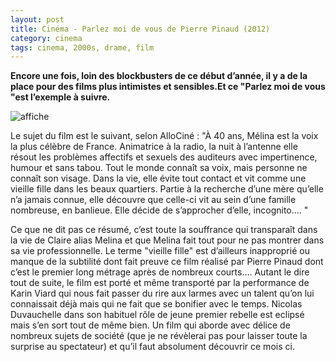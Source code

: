```yaml
---
layout: post
title: Cinéma - Parlez moi de vous de Pierre Pinaud (2012)
category: cinema
tags: cinema, 2000s, drame, film
---
```

**Encore une fois, loin des blockbusters de ce début d’année, il y a de la place pour des films plus intimistes et sensibles.Et ce "Parlez moi de vous "est l’exemple à suivre.**

![affiche](https://filedn.eu/llqi9IBxlYouGRXYG2xlROb/img/2011/parlezmoi.jpg)

Le sujet du film est le suivant, selon AlloCiné : "À 40 ans, Mélina est la voix la plus célèbre de France. Animatrice à la radio, la nuit à l’antenne elle résout les problèmes affectifs et sexuels des auditeurs avec impertinence, humour et sans tabou. Tout le monde connaît sa voix, mais personne ne connaît son visage. Dans la vie, elle évite tout contact et vit comme une vieille fille dans les beaux quartiers. Partie à la recherche d’une mère qu’elle n’a jamais connue, elle découvre que celle-ci vit au sein d’une famille nombreuse, en banlieue. Elle décide de s’approcher d’elle, incognito…. "

Ce que ne dit pas ce résumé, c’est toute la souffrance qui transparaît dans la vie de Claire alias Melina et que Melina fait tout pour ne pas montrer dans sa vie professionnelle. Le terme "vieille fille" est d’ailleurs inapproprié ou manque de la subtilité dont fait preuve ce film réalisé par Pierre Pinaud dont c’est le premier long métrage après de nombreux courts…. Autant le dire tout de suite, le film est porté et même transporté par la performance de Karin Viard qui nous fait passer du rire aux larmes avec un talent qu’on lui connaissait déjà mais qui ne fait que se bonifier avec le temps. Nicolas Duvauchelle dans son habituel rôle de jeune premier rebelle est eclipsé mais s’en sort tout de même bien. Un film qui aborde avec délice de nombreux sujets de société (que je ne révèlerai pas pour laisser toute la surprise au spectateur) et qu’il faut absolument découvrir ce mois ci.
